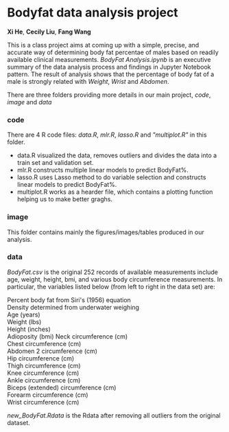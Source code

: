 # Bodyfat data analysis project
**Xi He**, **Cecily Liu**, **Fang Wang**

This is a class project aims at coming up with a simple, precise, and accurate way of determining body fat percentae of males based on readily available clinical measurements. 
*BodyFat Analysis.ipynb* is an executive summary of the data analysis process and findings in Jupyter Notebook pattern. The result of analysis shows that the percentage of body fat of a male is strongly related with *Weight*, *Wrist* and *Abdomen*.

There are three folders providing more details in our main project, *code*, *image* and *data*

### code
There are 4 R code files:
*data.R*, *mlr.R*, *lasso.R* and *"multiplot.R"* in this folder. 

* data.R visualized the data, removes outliers and divides the data into a train set and validation set. 
* mlr.R constructs multiple linear models to predict BodyFat%. 
* lasso.R uses Lasso method to do variable selection and constructs linear models to predict BodyFat%. 
* multiplot.R works as a hearder file, which contains a plotting function helping us to make better graghs. 

### image
This folder contains mainly the figures/images/tables produced in our analysis.

### data
*BodyFat.csv* is the original 252 records of available measurements include age, weight, height, bmi, and various body circumference measurements. In particular, the variables listed below (from left to right in the data set) are: 

Percent body fat from Siri's (1956) equation  
Density determined from underwater weighing  
Age (years)  
Weight (lbs)  
Height (inches)  
Adioposity (bmi)
Neck circumference (cm)  
Chest circumference (cm)  
Abdomen 2 circumference (cm)  
Hip circumference (cm)  
Thigh circumference (cm)  
Knee circumference (cm)  
Ankle circumference (cm)  
Biceps (extended) circumference (cm)  
Forearm circumference (cm)  
Wrist circumference (cm)  

*new_BodyFat.Rdata* is the Rdata after removing all outliers from the original dataset.
